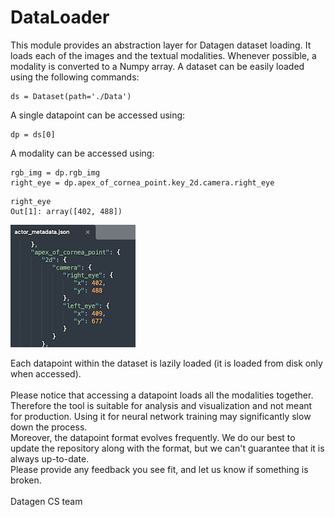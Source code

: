 # DataLoader

This module provides an abstraction layer for Datagen dataset loading. It loads each of the images and the textual modalities. Whenever possible, a modality is converted to a Numpy array.
A dataset can be easily loaded using the following commands:

```
ds = Dataset(path='./Data')
```

A single datapoint can be accessed using:
```
dp = ds[0]
```

A modality can be accessed using:
```
rgb_img = dp.rgb_img
right_eye = dp.apex_of_cornea_point.key_2d.camera.right_eye
```
```
right_eye
Out[1]: array([402, 488])
```

![alt text](imgs/JSON_format.png)

Each datapoint within the dataset is lazily loaded (it is loaded from disk only when accessed). <br><br>
Please notice that accessing a datapoint loads all the modalities together. Therefore the tool is suitable for analysis and visualization and not meant for production. Using it for neural network training may significantly slow down the process.
<br>
Moreover, the datapoint format evolves frequently. We do our best to update the repository along with the format, but we can't guarantee that it is always up-to-date. <br>
Please provide any feedback you see fit, and let us know if something is broken.
<br><br>
Datagen CS team